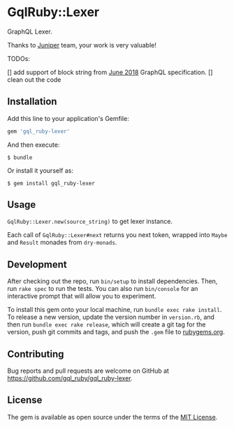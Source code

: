 # GqlRuby::Lexer

GraphQL Lexer.

Thanks to [Juniper](https://github.com/graphql-rust/juniper/) team, your work is very valuable!

TODOs:

[] add support of block string from [June 2018](http://spec.graphql.org/June2018) GraphQL specification.
[] clean out the code

## Installation

Add this line to your application's Gemfile:

```ruby
gem 'gql_ruby-lexer'
```

And then execute:

    $ bundle

Or install it yourself as:

    $ gem install gql_ruby-lexer

## Usage

`GqlRuby::Lexer.new(source_string)` to get lexer instance.

Each call of `GqlRuby::Lexer#next` returns you next token, wrapped into `Maybe` and `Result` monades from `dry-monads`.

## Development

After checking out the repo, run `bin/setup` to install dependencies. Then, run `rake spec` to run the tests. You can also run `bin/console` for an interactive prompt that will allow you to experiment.

To install this gem onto your local machine, run `bundle exec rake install`. To release a new version, update the version number in `version.rb`, and then run `bundle exec rake release`, which will create a git tag for the version, push git commits and tags, and push the `.gem` file to [rubygems.org](https://rubygems.org).

## Contributing

Bug reports and pull requests are welcome on GitHub at https://github.com/gql_ruby/gql_ruby-lexer.

## License

The gem is available as open source under the terms of the [MIT License](https://opensource.org/licenses/MIT).
